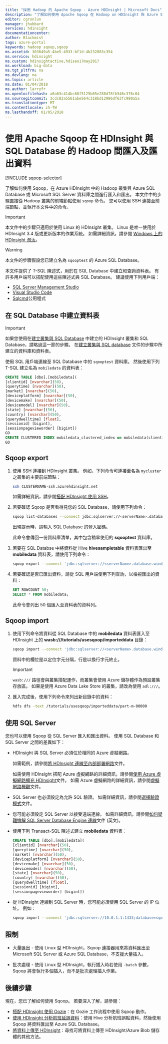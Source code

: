 ```yaml
---
title: "採用 Hadoop 的 Apache Sqoop - Azure HDInsight | Microsoft Docs"
description: "了解如何使用 Apache Sqoop 在 Hadoop on HDInsight 與 Azure SQL Database 之間進行匯入和匯出。"
editor: cgronlun
manager: jhubbard
services: hdinsight
documentationcenter: 
author: Blackmist
tags: azure-portal
keywords: hadoop sqoop,sqoop
ms.assetid: 303649a5-4be5-4933-bf1d-4b232083c354
ms.service: hdinsight
ms.custom: hdinsightactive,hdiseo17may2017
ms.workload: big-data
ms.tgt_pltfrm: na
ms.devlang: na
ms.topic: article
ms.date: 01/04/2018
ms.author: larryfr
ms.openlocfilehash: a0a63c414bc68f5125b65e288d78fb546c376c04
ms.sourcegitcommit: 3cdc82a5561abe564c318bd12986df63fc980a5a
ms.translationtype: MT
ms.contentlocale: zh-TW
ms.lasthandoff: 01/05/2018
---
```

# <a name="use-apache-sqoop-to-import-and-export-data-between-hadoop-on-hdinsight-and-sql-database"></a>使用 Apache Sqoop 在 HDInsight 與 SQL Database 的 Hadoop 間匯入及匯出資料

[!INCLUDE [sqoop-selector](../../../includes/hdinsight-selector-use-sqoop.md)]

了解如何使用 Sqoop，在 Azure HDInsight 中的 Hadoop 叢集與 Azure SQL Database 或 Microsoft SQL Server 資料庫之間進行匯入和匯出。 本文件中的步驟直接從 Hadoop 叢集的前端節點使用 `sqoop` 命令。 您可以使用 SSH 連接至前端節點，並執行本文件中的命令。

> [!IMPORTANT]
> 本文件中的步驟只適用於使用 Linux 的 HDInsight 叢集。 Linux 是唯一使用於 HDInsight 3.4 版或更新版本的作業系統。 如需詳細資訊，請參閱 [Windows 上的 HDInsight 淘汰](../hdinsight-component-versioning.md#hdinsight-windows-retirement)。

> [!WARNING]
> 本文件的步驟假設您已建立名為 `sqooptest` 的 Azure SQL Database。
>
> 本文件提供了 T-SQL 陳述式，用於在 SQL Database 中建立和查詢資料表。 有許多用戶端可以搭配使用這些陳述式與 SQL Database。 建議使用下列用戶端：
>
> * [SQL Server Management Studio](../../sql-database/sql-database-connect-query-ssms.md)
> * [Visual Studio Code](../../sql-database/sql-database-connect-query-vscode.md)
> * [Sqlcmd](https://docs.microsoft.com/sql/tools/sqlcmd-utility)公用程式

## <a name="create-the-table-in-sql-database"></a>在 SQL Database 中建立資料表

> [!IMPORTANT]
> 如果您使用在[建立叢集與 SQL Database](hdinsight-use-sqoop.md) 中建立的 HDInsight 叢集和 SQL Database，請略過這一節的步驟。 在[建立叢集與 SQL database](hdinsight-use-sqoop.md) 文件的步驟中所建立的資料庫和資料表。

使用 SQL 用戶端連線至 SQL Database 中的 `sqooptest` 資料庫。 然後使用下列 T-SQL 建立名為 `mobiledata` 的資料表：

```sql
CREATE TABLE [dbo].[mobiledata](
[clientid] [nvarchar](50),
[querytime] [nvarchar](50),
[market] [nvarchar](50),
[deviceplatform] [nvarchar](50),
[devicemake] [nvarchar](50),
[devicemodel] [nvarchar](50),
[state] [nvarchar](50),
[country] [nvarchar](50),
[querydwelltime] [float],
[sessionid] [bigint],
[sessionpagevieworder] [bigint])
GO
CREATE CLUSTERED INDEX mobiledata_clustered_index on mobiledata(clientid)
GO
```

## <a name="sqoop-export"></a>Sqoop export

1. 使用 SSH 連接到 HDInsight 叢集。 例如，下列命令可連接至名為 `mycluster` 之叢集的主要前端節點：

    ```bash
    ssh CLUSTERNAME-ssh.azurehdinsight.net
    ```

    如需詳細資訊，請參閱[搭配 HDInsight 使用 SSH](../hdinsight-hadoop-linux-use-ssh-unix.md)。

2. 若要確認 Sqoop 是否看得見您的 SQL Database，請使用下列命令：

    ```bash
    sqoop list-databases --connect jdbc:sqlserver://<serverName>.database.windows.net:1433 --username <adminLogin> -P
    ```
    出現提示時，請輸入 SQL Database 的登入密碼。

    此命令會傳回一份資料庫清單，其中包含稍早使用的 **sqooptest** 資料庫。

3. 若要在 SQL Databse 中將資料從 Hive **hivesampletable** 資料表匯出至 **mobiledata** 資料表，請使用下列命令：

    ```bash
    sqoop export --connect 'jdbc:sqlserver://<serverName>.database.windows.net:1433;database=sqooptest' --username <adminLogin> -P -table 'mobiledata' --hcatalog-table hivesampletable
    ```

4. 若要確認是否已匯出資料，請從 SQL 用戶端使用下列查詢，以檢視匯出的資料：

    ```sql
    SET ROWCOUNT 50;
    SELECT * FROM mobiledata;
    ```

    此命令會列出 50 個匯入至資料表的資料列。

## <a name="sqoop-import"></a>Sqoop import

1. 使用下列命令將資料從 SQL Database 中的 **mobiledata** 資料表匯入至 HDInsight 上的 **wasb:///tutorials/usesqoop/importeddata** 目錄：

    ```bash
    sqoop import --connect 'jdbc:sqlserver://<serverName>.database.windows.net:1433;database=sqooptest' --username <adminLogin> -P --table 'mobiledata' --target-dir 'wasb:///tutorials/usesqoop/importeddata' --fields-terminated-by '\t' --lines-terminated-by '\n' -m 1
    ```

    資料中的欄位是以定位字元分隔，行是以換行字元終止。

    > [!IMPORTANT]
    > `wasb:///` 路徑會與叢集搭配運作，而叢集會使用 Azure 儲存體作為預設叢集存放區。 如果是使用 Azure Data Lake Store 的叢集，請改為使用 `adl:///`。

2. 匯入完成後，使用下列命令來列出新目錄中的資料：

    ```bash
    hdfs dfs -text /tutorials/usesqoop/importeddata/part-m-00000
    ```

## <a name="using-sql-server"></a>使用 SQL Server

您也可以使用 Sqoop 從 SQL Server 匯入和匯出資料。 使用 SQL Database 和 SQL Server 之間的差異如下：

* HDInsight 與 SQL Server 必須位於相同的 Azure 虛擬網路。

    如需範例，請參閱[將 HDInsight 連線至內部部署網路](./../connect-on-premises-network.md)文件。

    如需使用 HDInsight 搭配 Azure 虛擬網路的詳細資訊，請參閱[使用 Azure 虛擬網路擴充 HDInsight](../hdinsight-extend-hadoop-virtual-network.md)文件。 如需 Azure 虛擬網路的詳細資訊，請參閱[虛擬網路概觀](../../virtual-network/virtual-networks-overview.md)文件。

* SQL Server 也必須設定為允許 SQL 驗證。 如需詳細資訊，請參閱[選擇驗證模式](https://msdn.microsoft.com/ms144284.aspx)文件。

* 您可能必須設定 SQL Server 以接受遠端連線。 如需詳細資訊，請參閱[如何疑難排解 SQL Server Database Engine 連線](http://social.technet.microsoft.com/wiki/contents/articles/2102.how-to-troubleshoot-connecting-to-the-sql-server-database-engine.aspx)文件 (英文)。

* 使用下列 Transact-SQL 陳述式建立 **mobiledata** 資料表︰

    ```sql
    CREATE TABLE [dbo].[mobiledata](
    [clientid] [nvarchar](50),
    [querytime] [nvarchar](50),
    [market] [nvarchar](50),
    [deviceplatform] [nvarchar](50),
    [devicemake] [nvarchar](50),
    [devicemodel] [nvarchar](50),
    [state] [nvarchar](50),
    [country] [nvarchar](50),
    [querydwelltime] [float],
    [sessionid] [bigint],
    [sessionpagevieworder] [bigint])
    ```

* 從 HDInsight 連線到 SQL Server 時，您可能必須使用 SQL Server 的 IP 位址。 例如︰

    ```bash
    sqoop import --connect 'jdbc:sqlserver://10.0.1.1:1433;database=sqooptest' --username <adminLogin> -P -table 'mobiledata' --target-dir 'wasb:///tutorials/usesqoop/importeddata' --fields-terminated-by '\t' --lines-terminated-by '\n' -m 1
    ```

## <a name="limitations"></a>限制

* 大量匯出 - 使用 Linux 型 HDInsight，Sqoop 連接器用來將資料匯出至 Microsoft SQL Server 或 Azure SQL Database，不支援大量插入。

* 批次處理 - 使用 Linux 型 HDInsight，執行插入時若使用 `-batch` 參數，Sqoop 將會執行多個插入，而不是批次處理插入作業。

## <a name="next-steps"></a>後續步驟

現在，您已了解如何使用 Sqoop。 若要深入了解，請參閱：

* [搭配 HDInsight 使用 Oozie](../hdinsight-use-oozie.md)：在 Oozie 工作流程中使用 Sqoop 動作。
* [使用 HDInsight 分析航班延誤資料](../hdinsight-analyze-flight-delay-data.md)：使用 Hive 分析航班誤點資料，然後使用 Sqoop 將資料匯出至 Azure SQL Database。
* [將資料上傳至 HDInsight](../hdinsight-upload-data.md)：尋找可將資料上傳至 HDInsight/Azure Blob 儲存體的其他方法。

[hdinsight-versions]:  ../hdinsight-component-versioning.md
[hdinsight-provision]: hdinsight-hadoop-provision-linux-clusters.md
[hdinsight-get-started]:apache-hadoop-linux-tutorial-get-started.md
[hdinsight-storage]: ../hdinsight-hadoop-use-blob-storage.md
[hdinsight-submit-jobs]:submit-apache-hadoop-jobs-programmatically.md
[sqldatabase-get-started]: ../sql-database-get-started.md
[sqldatabase-create-configue]: ../sql-database-create-configure.md

[powershell-start]: http://technet.microsoft.com/library/hh847889.aspx
[powershell-install]: /powershell/azureps-cmdlets-docs
[powershell-script]: http://technet.microsoft.com/library/ee176949.aspx

[sqoop-user-guide-1.4.4]: https://sqoop.apache.org/docs/1.4.4/SqoopUserGuide.html
